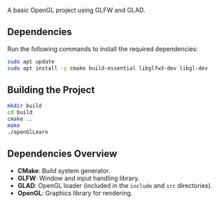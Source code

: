 A basic OpenGL project using GLFW and GLAD.

## Dependencies
Run the following commands to install the required dependencies:
```bash
sudo apt update
sudo apt install -y cmake build-essential libglfw3-dev libgl-dev
```

## Building the Project

   ```bash
   mkdir build
   cd build
   cmake ..
   make
   ./openGlLearn
   ```

## Dependencies Overview
- **CMake**: Build system generator.
- **GLFW**: Window and input handling library.
- **GLAD**: OpenGL loader (included in the `include` and `src` directories).
- **OpenGL**: Graphics library for rendering.

